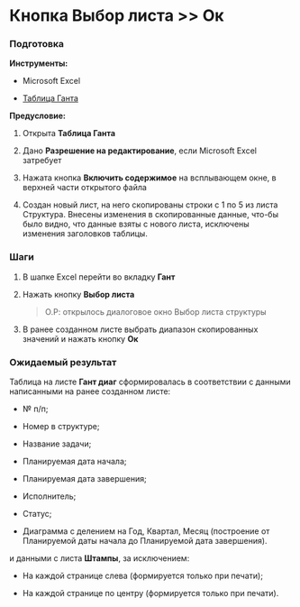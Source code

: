 # Кнопка Выбор листа >> Ок

### Подготовка

**Инструменты:**

- Microsoft Excel

- [Таблица Ганта](https://disk.yandex.ru/d/IXRviK5MR12Kuw)

**Предусловие:**

1. Открыта **Таблица Ганта**

2. Дано **Разрешение на редактирование**, если Microsoft Excel затребует 

3. Нажата кнопка **Включить содержимое** на всплывающем окне, в верхней части открытого файла

4. Создан новый лист, на него скопированы строки с 1 по 5 из листа Структура. Внесены изменения в скопированные данные, что-бы было видно, что данные взяты с нового листа, исключены изменения заголовков таблицы.

### Шаги

1. В шапке Excel перейти во вкладку **Гант**

2. Нажать кнопку **Выбор листа**
   
   > О.Р: открылось диалоговое окно Выбор листа структуры

3. В ранее созданном листе выбрать диапазон скопированных значений и нажать кнопку **Ок**

### Ожидаемый результат

Таблица на листе **Гант диаг** сформировалась в соответствии с данными написанными на ранее созданном листе:

- № п/п;

- Номер в структуре;

- Название задачи;

- Планируемая дата начала;

- Планируемая дата завершения;

- Исполнитель;

- Статус;

- Диаграмма с делением на Год, Квартал, Месяц (построение от Планируемой даты начала до Планируемой дата завершения).

и данными с листа **Штампы**, за исключением:

- На каждой странице слева (формируется только при печати);

- На каждой странице по центру (формируется только при печати).
